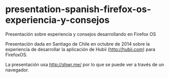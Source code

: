 # presentation-spanish-firefox-os-experiencia-y-consejos
Presentación sobre experiencia y consejos desarrollando en Firefox OS

Presentación dada en Santiago de Chile en octubre de 2014 sobre la experiencia de desarrollar la aplicación de Hubii (http://hubii.com) para FirefoxOS.

La presentación usa http://shwr.me/ por lo que se puede ver a través de un navegador.
